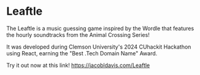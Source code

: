 # Leaftle
The Leaftle is a music guessing game inspired by the Wordle that features the hourly soundtracks from the Animal Crossing Series!

It was developed during Clemson University's 2024 CUhackit Hackathon using React, earning the "Best .Tech Domain Name" Award.

Try it out now at this link! 
https://jacobldavis.com/Leaftle
